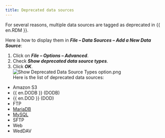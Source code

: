 ```yaml
---
title: Deprecated data sources
---
```

For several reasons, multiple data sources are tagged as deprecated in {{ en.RDM }}.  

Here is how to display them in ***File – Data Sources – Add a New Data Source***:  
1. Click on ***File – Options – Advanced***.
1. Check ***Show deprecated data source types***.
1. Click ***OK***.  
![Show Deprecated Data Source Types option.png](https://webdevolutions.azureedge.net/docs/en/kb/KB4884.png)  
Here is the list of deprecated data sources:
* Amazon S3
* {{ en.DODB }} (DODB)
* {{ en.DOD }} (DOD)
* FTP
* [MariaDB](https://blog.devolutions.net/2022/02/news-deprecation-of-support-announcement-for-mysql-and-mariadb-data-sources-in-remote-desktop-manager/)
* [MySQL](https://blog.devolutions.net/2022/02/news-deprecation-of-support-announcement-for-mysql-and-mariadb-data-sources-in-remote-desktop-manager/)
* SFTP
* Web
* WedDAV
